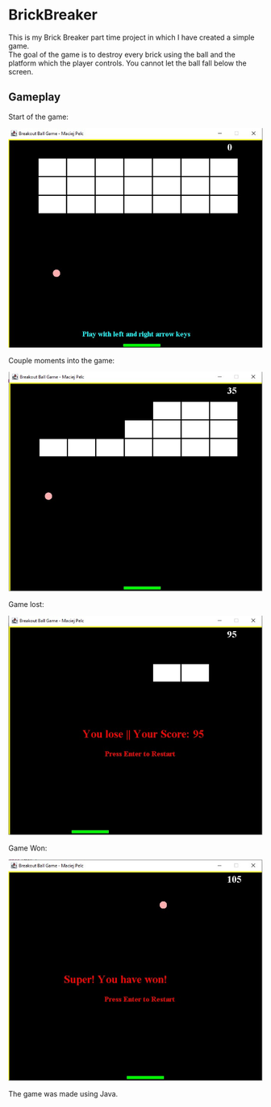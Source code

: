 # BrickBreaker

This is my Brick Breaker part time project in which I have created a simple game.  
The goal of the game is to destroy every brick using the ball and the platform which the player controls. You cannot let the ball fall below the screen.

## Gameplay

Start of the game:

![picture](https://github.com/Pelc314/BrickBreaker/blob/main/img/GameStart.jpg)

Couple moments into the game:

![picture](https://github.com/Pelc314/BrickBreaker/blob/main/img/GameMiddle.jpg)

Game lost:

![picture](https://github.com/Pelc314/BrickBreaker/blob/main/img/GameLost.jpg)

Game Won:

![picture](https://github.com/Pelc314/BrickBreaker/blob/main/img/GameWon.jpg)

The game was made using Java.
